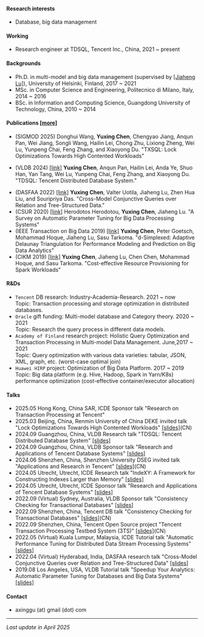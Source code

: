 [comment]: # (Short bio)

#### Research interests
- Database, big data management

#### Working
- Research engineer at TDSQL, Tencent Inc., China, 2021 ~ present

#### Backgrounds
- Ph.D. in multi-model and big data management (supervised by [[Jiaheng Lu]](https://www.cs.helsinki.fi/u/jilu/)), University of Helsinki, Finland, 2017 ~ 2021
- MSc. in Computer Science and Engineering, Politecnico di Milano, Italy, 2014 ~ 2016
- BSc. in Information and Computing Science, Guangdong University of Technology, China, 2010 ~ 2014 

#### Publications [[more]](https://scholar.google.com/citations?user=9nOJIrIAAAAJ&hl)
- (SIGMOD 2025)  Donghui Wang, **Yuxing Chen**, Chengyao Jiang, Anqun Pan, Wei Jiang, Songli Wang, Hailin Lei, Chong Zhu, Lixiong Zheng, Wei Lu, Yunpeng Chai, Feng Zhang, and Xiaoyong Du. "TXSQL: Lock Optimizations Towards High Contented Workloads"
<!--- - (ICDE 2025) Hengfeng Wei, Jiang Xiao, Na Yang, Si Liu, Zijing Yin, **Yuxing Chen**, Anqun Pan. "Boosting End-to-End Database Isolation Checking via Mini-Transactions"-->
- (VLDB 2024) [[link]](https://dl.acm.org/doi/10.14778/3685800.3685812) **Yuxing Chen**, Anqun Pan, Hailin Lei, Anda Ye, Shuo Han, Yan Tang, Wei Lu, Yunpeng Chai, Feng Zhang, and Xiaoyong Du. "TDSQL: Tencent Distributed Database System."
<!--- - (ICDE 2024) [[link]](https://www.computer.org/csdl/proceedings-article/icde/2024/171500a516/1YOtYjA4kTu) Chen Zhong, Qingqing Zhou, **Yuxing Chen**, Xingsheng Zhao, Kuang He, Anqun Pan, Song Jiang. "IndeXY: A Framework for Constructing Indexes Larger than Memory." -->
<!--- - (SIGMOD 2023) [[link]](https://dl.acm.org/doi/10.1145/3626752) Jiake Ge, Huanchen Zhang, Boyu Shi, Yuanhui Luo, Yunda Guo, Yunpeng Chai, **Yuxing Chen**, and Anqun Pan. "SALI: A Scalable Adaptive Learned Index Framework based on Probability Models." -->
- (DASFAA 2022) [[link]](https://www.springerprofessional.de/en/cross-model-conjunctive-queries-over-relation-and-tree-structure/20346184) **Yuxing Chen**, Valter Uotila, Jiaheng Lu, Zhen Hua Liu, and Souripriya Das. "Cross-Model Conjunctive Queries over Relation and Tree-Structured Data." 
- (CSUR 2020) [[link]](https://ieeexplore.ieee.org/document/9835493) Herodotos Herodotou, **Yuxing Chen**, Jiaheng Lu. "A Survey on Automatic Parameter Tuning for Big Data Processing Systems" 
- (IEEE Transaction on Big Data 2019) [[link]](https://ieeexplore.ieee.org/document/8878273) **Yuxing Chen**, Peter Goetsch, Mohammad Hoque, Jiaheng Lu, Sasu Tarkoma. "d-Simplexed: Adaptive Delaunay Triangulation for Performance Modeling and Prediction on Big Data Analytics" 
- (CIKM 2019) [[link]](https://dl.acm.org/citation.cfm?id=3358090) **Yuxing Chen**, Jiaheng Lu, Chen Chen, Mohammad Hoque, and Sasu Tarkoma. "Cost-effective Resource Provisioning for Spark Workloads"

#### R&Ds
- `Tencent` DB research: Industry-Academia-Research. 2021 ~ now  
 Topic: Transaction processing and storage optimization in distributed databases.
- `Oracle` gift funding: Multi-model database and Category theory. 2020 ~ 2021  
 Topic: Research the query process in different data models. 
- `Academy of Finland` research project: Holistic Query Optimization and Transaction Processing in Multi-model Data Management. June,2017 ~ 2021  
  Topic: Query optimization with various data varieties: tabular, JSON, XML, graph, etc. (worst-case optimal join)
- `Huawei HIRP` project: Optimization of Big Data Platform. 2017 ~ 2019  
 Topic: Big data platform (e.g. Hive, Hadoop, Spark in Yarn/K8s) performance optimization (cost-effective container/executor allocation)


#### Talks
- 2025.05 Hong Kong, China SAR, ICDE Sponsor talk "Research on Transaction Processing at Tencent"
- 2025.03 Beijing, China, Renmin University of China DEKE invited talk "Lock Optimizations Towards High Contented Workloads" [[slides]](slides/20250321-ruc-TXSQL-talk.pptx)(CN)
- 2024.09 Guangzhou, China, VLDB Research talk "TDSQL: Tencent Distributed Database System" [[slides]](slides/20240827-vldb-industry-TDSQL-Tencent-Distributed-Database-System.pptx)
- 2024.09 Guangzhou, China, VLDB Sponsor talk "Research and Applications of Tencent Database Systems" [[slides]](slides/20240827-vldb-sponsor-Research-and-Applications-of-Tencent-Database-Systems.pptx)
- 2024.06 Shenzhen, China, Shenzhen University DSEG invited talk "Applications and Research in Tencent" [[slides]](slides/20240625-Application-and-Research-in-Tencent.pptx)(CN)
- 2024.05 Utrecht, Utrecht, ICDE Research talk "IndeXY: A Framework for Constructing Indexes Larger than Memory" [[slides]](slides/20240514-icde-IndeXY.pptx)
- 2024.05 Utrecht, Utrecht, ICDE Sponsor talk "Research and Applications of Tencent Database Systems" [[slides]](slides/20240514-icde-sponsor-talk.pptx)
- 2022.09 (Virtual) Sydney, Australia, VLDB Sponsor talk "Consistency Checking for Transactional Databases" [[slides]](slides/20220906_yuxing_sponsor_talk.pptx)
- 2022.09 Shenzhen, China, Tencent DB talk "Consistency Checking for Transactional Databases" [[slides]](slides/20220831-consistency-check-for-database-system.pptx)(CN)
- 2022.09 Shenzhen, China, Tencent Open Source project "Tencent Transaction Processing Testbed System (3TS)" [[slides]](slides/20220525-RhinoBird2022-3TS-introduction.pptx)(CN)
- 2022.05 (Virtual) Kuala Lumpur, Malaysia, ICDE Tutorial talk "Automatic Performance Tuning for Distributed Data Stream Processing Systems" [[slides]](slides/20220510-icde-tutorial-automatic_performance_tuning_for_distributed_data_stream_processing_systems.pdf)
- 2022.04 (Virtual) Hyderabad, India, DASFAA research talk "Cross-Model Conjunctive Queries over Relation and Tree-Structured Data" [[slides]](slides/20220412-dasfaa_Cross_Model_Conjunctive_Queries_Yuxing.pdf)
- 2019.08 Los Angeles, USA, VLDB Tutorial talk "Speedup Your Analytics: Automatic Parameter Tuning for Databases and Big Data Systems" [[slides]](slides/20190828-vldb-turorial_presentation_version.pdf)


#### Contact
- axinggu (at) gmail (dot) com



------------

_Last update in April 2025_
